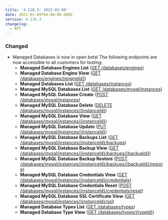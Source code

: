 ```yaml
---
title: '4.118.3: 2022-03-09'
date: 2022-03-09T04:00:00.000Z
version: 4.118.3
changelog:
  - API
---
```


### Changed

* Managed Databases is now in open beta! The following endpoints are now accessible to all customers for testing:
  * **Managed Database Engines List** ([GET /databases/engines](https://www.linode.com/docs/api/databases/#managed-database-engines-list))
  * **Managed Database Engine View** ([GET /databases/engines/{engineId}](https://www.linode.com/docs/api/databases/#managed-database-engine-view))
  * **Managed Databases List** ([GET /databases/instances](https://www.linode.com/docs/api/databases/#managed-databases-list-all))
  * **Managed MySQL Databases List** ([GET /databases/mysql/instances](https://www.linode.com/docs/api/databases/#managed-mysql-databases-list))
  * **Managed MySQL Database Create** ([POST /databases/mysql/instances](https://www.linode.com/docs/api/databases/#managed-mysql-database-create))
  * **Managed MySQL Database Delete** ([DELETE /databases/mysql/instances/{instanceId}](https://www.linode.com/docs/api/databases/#managed-mysql-database-delete))
  * **Managed MySQL Database View** ([GET /databases/mysql/instances/{instanceId}](https://www.linode.com/docs/api/databases/#managed-mysql-database-view))
  * **Managed MySQL Database Update** ([PUT /databases/mysql/instances/{instanceId}](https://www.linode.com/docs/api/databases/#managed-mysql-database-update))
  * **Managed MySQL Database Backups List** ([GET /databases/mysql/instances/{instanceId}/backups](https://www.linode.com/docs/api/databases/#managed-mysql-database-backups-list))
  * **Managed MySQL Database Backup View** ([GET /databases/mysql/instances/{instanceId}/backups/{backupId}](https://www.linode.com/docs/api/databases/#managed-mysql-database-backup-view))
  * **Managed MySQL Database Backup Restore** ([POST /databases/mysql/instances/{instanceId}/backups/{backupId}/restore](https://www.linode.com/docs/api/databases/#managed-mysql-database-backup-restore))
  * **Managed MySQL Database Credentials View** ([GET /databases/mysql/instances/{instanceId}/credentials](https://www.linode.com/docs/api/databases/#managed-mysql-database-credentials-view))
  * **Managed MySQL Database Credentials Reset** ([POST /databases/mysql/instances/{instanceId}/credentials/reset](https://www.linode.com/docs/api/databases/#managed-mysql-database-credentials-reset))
  * **Managed MySQL Database SSL Certificate View** ([GET /databases/mysql/instances/{instanceId}/ssl](https://www.linode.com/docs/api/databases/#managed-mysql-database-ssl-certificate-view))
  * **Managed Database Types List** ([GET /databases/types](https://www.linode.com/docs/api/databases/#managed-database-types-list))
  * **Managed Database Type View** ([GET /databases/types/{typeId}](https://www.linode.com/docs/api/databases/#managed-database-type-view))

